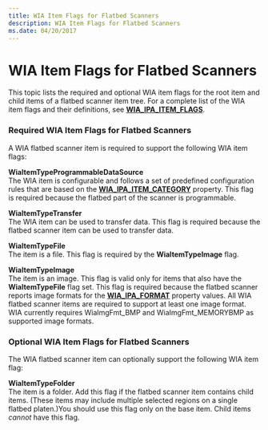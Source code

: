```yaml
---
title: WIA Item Flags for Flatbed Scanners
description: WIA Item Flags for Flatbed Scanners
ms.date: 04/20/2017
---
```


# WIA Item Flags for Flatbed Scanners





This topic lists the required and optional WIA item flags for the root item and child items of a flatbed scanner item tree. For a complete list of the WIA item flags and their definitions, see [**WIA\_IPA\_ITEM\_FLAGS**](./wia-ipa-item-flags.md).

### Required WIA Item Flags for Flatbed Scanners

A WIA flatbed scanner item is required to support the following WIA item flags:

<a href="" id="wiaitemtypeprogrammabledatasource"></a>**WiaItemTypeProgrammableDataSource**  
The WIA item is configurable and follows a set of predefined configuration rules that are based on the [**WIA\_IPA\_ITEM\_CATEGORY**](./wia-ipa-item-category.md) property. This flag is required because the flatbed part of the scanner is programmable.

<a href="" id="wiaitemtypetransfer"></a>**WiaItemTypeTransfer**  
The WIA item can be used to transfer data. This flag is required because the flatbed scanner item can be used to transfer data.

<a href="" id="wiaitemtypefile"></a>**WiaItemTypeFile**  
The item is a file. This flag is required by the **WiaItemTypeImage** flag.

<a href="" id="wiaitemtypeimage"></a>**WiaItemTypeImage**  
The item is an image. This flag is valid only for items that also have the **WiaItemTypeFile** flag set. This flag is required because the flatbed scanner reports image formats for the [**WIA\_IPA\_FORMAT**](./wia-ipa-format.md) property values. All WIA flatbed scanner items are required to support at least one image format. WIA currently requires WiaImgFmt\_BMP and WiaImgFmt\_MEMORYBMP as supported image formats.

### Optional WIA Item Flags for Flatbed Scanners

The WIA flatbed scanner item can optionally support the following WIA item flag:

<a href="" id="wiaitemtypefolder"></a>**WiaItemTypeFolder**  
The item is a folder. Add this flag if the flatbed scanner item contains child items. (These items may include multiple selected regions on a single flatbed platen.)You should use this flag only on the base item. Child items *cannot* have this flag.

 

